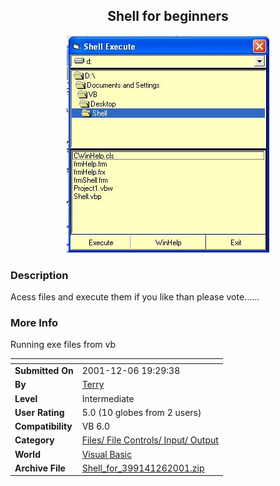 ﻿<div align="center">

## Shell for beginners

<img src="PIC20011261944582580.JPG">
</div>

### Description

Acess files and execute them if you like than please vote......
 
### More Info
 
Running exe files from vb


<span>             |<span>
---                |---
**Submitted On**   |2001-12-06 19:29:38
**By**             |[Terry](https://github.com/Planet-Source-Code/PSCIndex/blob/master/ByAuthor/terry.md)
**Level**          |Intermediate
**User Rating**    |5.0 (10 globes from 2 users)
**Compatibility**  |VB 6\.0
**Category**       |[Files/ File Controls/ Input/ Output](https://github.com/Planet-Source-Code/PSCIndex/blob/master/ByCategory/files-file-controls-input-output__1-3.md)
**World**          |[Visual Basic](https://github.com/Planet-Source-Code/PSCIndex/blob/master/ByWorld/visual-basic.md)
**Archive File**   |[Shell\_for\_399141262001\.zip](https://github.com/Planet-Source-Code/terry-shell-for-beginners__1-29537/archive/master.zip)








